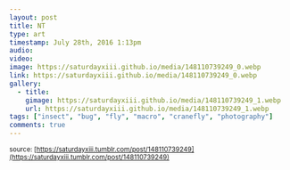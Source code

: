 ```yaml
---
layout: post
title: NT
type: art
timestamp: July 28th, 2016 1:13pm
audio: 
video: 
image: https://saturdayxiii.github.io/media/148110739249_0.webp
link: https://saturdayxiii.github.io/media/148110739249_0.webp
gallery:
  - title: 
    gimage: https://saturdayxiii.github.io/media/148110739249_1.webp
    url: https://saturdayxiii.github.io/media/148110739249_1.webp
tags: ["insect", "bug", "fly", "macro", "cranefly", "photography"]
comments: true
---
```


<small>source: [https://saturdayxiii.tumblr.com/post/148110739249](https://saturdayxiii.tumblr.com/post/148110739249)</small>